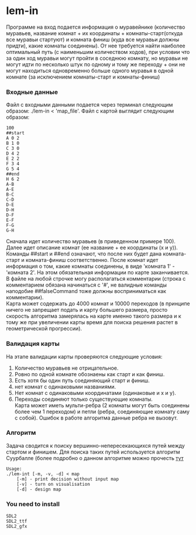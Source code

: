 # lem-in

Программе на вход подается информация о муравейнике (количество муравьев, название комнат + их координаты + комнаты-старт(откуда все муравьи стартуют) и комната финиш (куда все муравьи должны придти), какие комнаты соединены). От нее требуется найти наиболее оптимальный путь (с наименьшим количеством ходов), при условии что за один ход муравьи могут пройти в соседнюю комнату, но муравьи не могут идти по несколько штук по одному и тому же переходу + они не могут находиться одновременно больше одного муравья в одной комнате (за исключением комнаты-старт и комнаты-финиш)

### Входные данные
Файл с входными данными подается через терминал следующим образом: ./lem-in < 'map_file'. Файл с картой выглядит следующим образом:

```
100
##start
A 0 2
B 1 0
C 3 0
D 4 2
E 2 2
F 3 4
G 5 4
##end
H 6 2
A-B
A-E
B-C
C-D
D-E
D-H
D-F
E-F
F-G
G-H
```
Сначала идет количество муравьев (в приведенном примере 100). Далее идет описание комнат (ее название + ее координаты (х и у)). 
Команды ##start и ##end означают, что после них будет дана комната-старт и комната-финиш соответственно. После комнат идет информация
о том, какие комнаты соединены, в виде 'комната 1' - 'комната 2'. На этом обязательная информации по карте заканчивается. В файле на любой строчке могу располагаться комментарии (строка с комментарием обязана начинаться с '#', не валидные команды наподобие ##falseCommand тоже должны восприниматься как комментарии).  
Карта может содержать до 4000 комнат и 10000 переходов (в принципе ничего не запрещает подать и карту большего размера, просто скорость алгоритма замерялась на карте именно такого размера и к тому же при увеличении карты время для поиска решения растет в геометрической прогрессии).

### Валидация карты  
На этапе валидации карты проверяются следующие условия:  
1) Количество муравьев не отрицательное.  
2) Ровно по одной комнате обознаены как старт и как финиш.  
3) Есть хотя бы один путь соединяющий старт и финиш.  
4) нет комнат с одинаковыми названиями.  
5) Нет комнат с одинаковыми координатами (одинаковые и х и у).  
6) Переходы соединяют только существующие комнаты.  
Карта может иметь мульти-ребра (2 комнаты могут быть соединены более чем 1 переходом) и петли (ребра, соединяющие комнату саму с собой).
Ошибок в работе алгоритма данные ребра не вызовут.

### Алгоритм  
Задача сводится к поиску вершинно-непересекающихся путей между стартом и финишем. Для поиска таких путей используется алгоритм Суурбалле (более подробно о данном алгоритме можно прочесть [тут](http://www.macfreek.nl/memory/Disjoint_Path_Finding)

```
Usage:
./lem-int [-m, -v, -d] < map
    [-m] - print decision without input map
    [-v] - turn on visualisation
    [-d] - design map
```
### You need to install
```
SDL2
SDL2_ttf
SDL2_gfx
```
